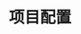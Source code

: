 ---
title: 项目配置
icon: gears
order: 5
category:
  - Cookbook
  - Tutorial
  - Get Started
tag:
  - Project Config
---